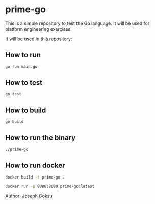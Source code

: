 # prime-go

This is a simple repository to test the Go language. It will be used for platform engineering exercises.

It will be used in [this](https://github.com/josephgoksu/platform-eng-exercise/) repository:

## How to run

```bash
go run main.go
```

## How to test

```bash
go test
```

## How to build

```bash
go build
```

## How to run the binary

```bash
./prime-go
```

## How to run docker

```bash
docker build -t prime-go .
```

```bash
docker run -p 8080:8080 prime-go:latest
```

Author: [Joseph Goksu](https://github.com/josephgoksu)
